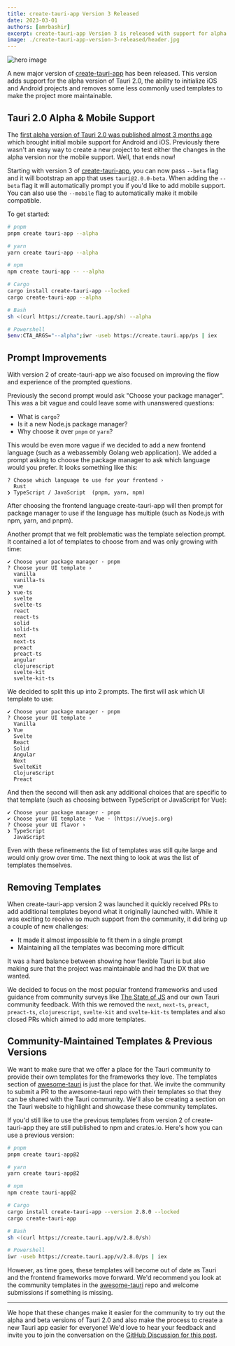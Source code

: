 ```yaml
---
title: create-tauri-app Version 3 Released
date: 2023-03-01
authors: [amrbashir]
excerpt: create-tauri-app Version 3 is released with support for alpha versions of Tauri, mobile project support and DX improvements
image: ./create-tauri-app-version-3-released/header.jpg
---
```


![hero image](./create-tauri-app-version-3-released/header.jpg)

A new major version of [create-tauri-app](https://github.com/tauri-apps/create-tauri-app) has been released. This version adds support for the alpha version of Tauri 2.0, the ability to initialize iOS and Android projects and removes some less commonly used templates to make the project more maintainable.

## Tauri 2.0 Alpha & Mobile Support

The [first alpha version of Tauri 2.0 was published almost 3 months ago](https://tauri.app/blog/2022/12/09/tauri-mobile-alpha) which brought initial mobile support for Android and iOS. Previously there wasn't an easy way to create a new project to test either the changes in the alpha version nor the mobile support. Well, that ends now!

Starting with version 3 of [create-tauri-app](https://github.com/tauri-apps/create-tauri-app), you can now pass `--beta` flag and it will bootstrap an app that uses `tauri@2.0.0-beta`. When adding the `--beta` flag it will automatically prompt you if you'd like to add mobile support. You can also use the `--mobile` flag to automatically make it mobile compatible.

To get started:

```bash
# pnpm
pnpm create tauri-app --alpha

# yarn
yarn create tauri-app --alpha

# npm
npm create tauri-app -- --alpha

# Cargo
cargo install create-tauri-app --locked
cargo create-tauri-app --alpha

# Bash
sh <(curl https://create.tauri.app/sh) --alpha

# Powershell
$env:CTA_ARGS="--alpha";iwr -useb https://create.tauri.app/ps | iex
```

## Prompt Improvements

With version 2 of create-tauri-app we also focused on improving the flow and experience of the prompted questions.

Previously the second prompt would ask "Choose your package manager". This was a bit vague and could leave some with unanswered questions:

- What is `cargo`?
- Is it a new Node.js package manager?
- Why choose it over `pnpm` or `yarn`?

This would be even more vague if we decided to add a new frontend language (such as a webassembly Golang web application). We added a prompt asking to choose the package manager to ask which language would you prefer. It looks something like this:

```
? Choose which language to use for your frontend ›
  Rust
❯ TypeScript / JavaScript  (pnpm, yarn, npm)
```

After choosing the frontend language create-tauri-app will then prompt for package manager to use if the language has multiple (such as Node.js with npm, yarn, and pnpm).

Another prompt that we felt problematic was the template selection prompt. It contained a lot of templates to choose from and was only growing with time:

```
✔ Choose your package manager · pnpm
? Choose your UI template ›
  vanilla
  vanilla-ts
  vue
❯ vue-ts
  svelte
  svelte-ts
  react
  react-ts
  solid
  solid-ts
  next
  next-ts
  preact
  preact-ts
  angular
  clojurescript
  svelte-kit
  svelte-kit-ts
```

We decided to split this up into 2 prompts. The first will ask which UI template to use:

```
✔ Choose your package manager · pnpm
? Choose your UI template ›
  Vanilla
❯ Vue
  Svelte
  React
  Solid
  Angular
  Next
  SvelteKit
  ClojureScript
  Preact
```

And then the second will then ask any additional choices that are specific to that template (such as choosing between TypeScript or JavaScript for Vue):

```
✔ Choose your package manager · pnpm
✔ Choose your UI template · Vue - (https://vuejs.org)
? Choose your UI flavor ›
❯ TypeScript
  JavaScript
```

Even with these refinements the list of templates was still quite large and would only grow over time. The next thing to look at was the list of templates themselves.

## Removing Templates

When create-tauri-app version 2 was launched it quickly received PRs to add additional templates beyond what it originally launched with. While it was exciting to receive so much support from the community, it did bring up a couple of new challenges:

- It made it almost impossible to fit them in a single prompt
- Maintaining all the templates was becoming more difficult

It was a hard balance between showing how flexible Tauri is but also making sure that the project was maintainable and had the DX that we wanted.

We decided to focus on the most popular frontend frameworks and used guidance from community surveys like [The State of JS](https://2022.stateofjs.com/en-US/libraries/front-end-frameworks/) and our own Tauri community feedback. With this we removed the `next`, `next-ts`, `preact`, `preact-ts`, `clojurescript`, `svelte-kit` and `svelte-kit-ts` templates and also closed PRs which aimed to add more templates.

## Community-Maintained Templates & Previous Versions

We want to make sure that we offer a place for the Tauri community to provide their own templates for the frameworks they love. The templates section of [awesome-tauri](https://github.com/tauri-apps/awesome-tauri#templates) is just the place for that. We invite the community to submit a PR to the awesome-tauri repo with their templates so that they can be shared with the Tauri community. We'll also be creating a section on the Tauri website to highlight and showcase these community templates.

If you'd still like to use the previous templates from version 2 of create-tauri-app they are still published to npm and crates.io. Here's how you can use a previous version:

```bash
# pnpm
pnpm create tauri-app@2

# yarn
yarn create tauri-app@2

# npm
npm create tauri-app@2

# Cargo
cargo install create-tauri-app --version 2.8.0 --locked
cargo create-tauri-app

# Bash
sh <(curl https://create.tauri.app/v/2.8.0/sh)

# Powershell
iwr -useb https://create.tauri.app/v/2.8.0/ps | iex
```

However, as time goes, these templates will become out of date as Tauri and the frontend frameworks move forward. We'd recommend you look at the community templates in the [awesome-tauri](https://github.com/tauri-apps/awesome-tauri) repo and welcome submissions if something is missing.

---

We hope that these changes make it easier for the community to try out the alpha and beta versions of Tauri 2.0 and also make the process to create a new Tauri app easier for everyone! We'd love to hear your feedback and invite you to join the conversation on the [GitHub Discussion for this post](https://github.com/tauri-apps/tauri-docs/discussions/1137).

